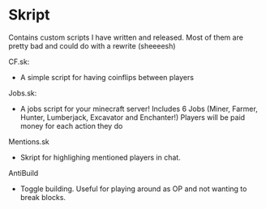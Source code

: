 # Skript 
Contains custom scripts I have written and released.
Most of them are pretty bad and could do with a rewrite (sheeeesh)

CF.sk: 
- A simple script for having coinflips between players

Jobs.sk: 
- A jobs script for your minecraft server! Includes 6 Jobs (Miner, Farmer, Hunter, Lumberjack, Excavator and Enchanter!) Players will be paid money for each action they do

Mentions.sk
 - Skript for highlighing mentioned players in chat.

AntiBuild
 - Toggle building. Useful for playing around as OP and not wanting to break blocks.
